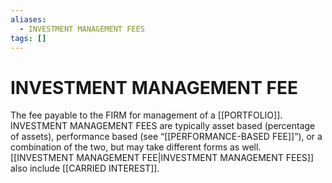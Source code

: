 ```yaml
---
aliases:
  - INVESTMENT MANAGEMENT FEES
tags: []
---
```

# INVESTMENT MANAGEMENT FEE
The fee payable to the FIRM for management of a [[PORTFOLIO]]. INVESTMENT MANAGEMENT FEES are typically asset based (percentage of assets), performance based (see “[[PERFORMANCE-BASED FEE]]”), or a combination of the two, but may take different forms as well. [[INVESTMENT MANAGEMENT FEE|INVESTMENT MANAGEMENT FEES]] also include [[CARRIED INTEREST]].